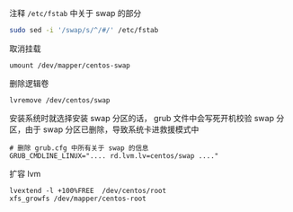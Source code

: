 注释 `/etc/fstab` 中关于 swap 的部分

```bash
sudo sed -i '/swap/s/^/#/' /etc/fstab
```

取消挂载

```shell
umount /dev/mapper/centos-swap
```

删除逻辑卷

```shell
lvremove /dev/centos/swap
```

安装系统时就选择安装 swap 分区的话， grub 文件中会写死开机校验 swap 分区，由于 swap 分区已删除，导致系统卡进救援模式中

```shell
# 删除 grub.cfg 中所有关于 swap 的信息
GRUB_CMDLINE_LINUX=".... rd.lvm.lv=centos/swap ...."
```

扩容 lvm

```shell
lvextend -l +100%FREE  /dev/centos/root
xfs_growfs /dev/mapper/centos-root
```

